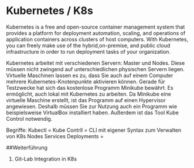 # Kubernetes / K8s

Kubernetes is a free and open-source container management system that provides a platform for deployment automation, scaling, and operations of application containers across clusters of host computers. With Kubernetes, you can freely make use of the hybrid,on-premise, and public cloud infrastructure in order to run deployment tasks of your organization.


Kubernetes arbeitet mit verschiedenen Servern: Master und Nodes. Diese müssen nicht zwingend auf unterschiedlichen physischen Servern liegen. Virtuelle Maschinen lassen es zu, dass Sie auch auf einem Computer mehrere Kubernetes-Knotenpunkte aktivieren können. Gerade für Testzwecke hat sich das kostenlose Programm Minikube bewährt. Es ermöglicht, auch lokal mit Kubernetes zu arbeiten. Da Minikube eine virtuelle Maschine erstellt, ist das Programm auf einen Hypervisor angewiesen. Deshalb müssen Sie zur Nutzung auch ein Programm wie beispielsweise VirtualBox installiert haben. Außerdem ist das Tool Kube Control notwendig.



Begriffe:
Kubectl = Kube Contrll = CLI mit eigener Syntax zum Verwalten von K8s
Nodes
Services
Deployments = 


##Weiterführung
1. Git-Lab Integration in K8s
